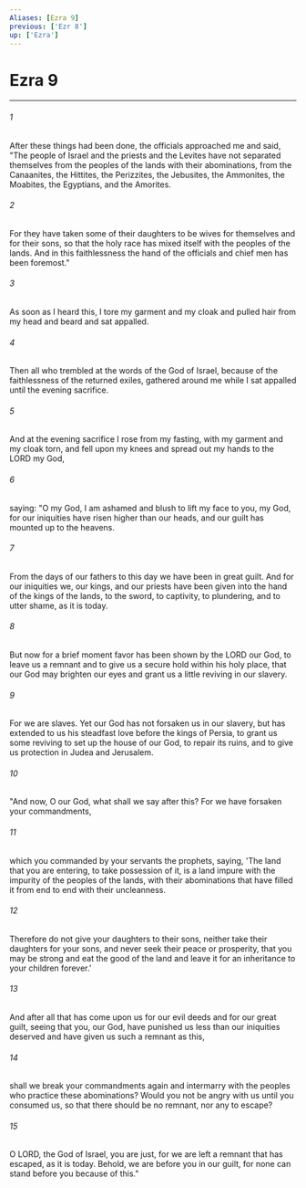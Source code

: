```yaml
---
Aliases: [Ezra 9]
previous: ['Ezr 8']
up: ['Ezra']
---
```

# Ezra 9

***

 

###### 1 
After these things had been done, the officials approached me and said, "The people of Israel and the priests and the Levites have not separated themselves from the peoples of the lands with their abominations, from the Canaanites, the Hittites, the Perizzites, the Jebusites, the Ammonites, the Moabites, the Egyptians, and the Amorites. 
 

###### 2 
For they have taken some of their daughters to be wives for themselves and for their sons, so that the holy race has mixed itself with the peoples of the lands. And in this faithlessness the hand of the officials and chief men has been foremost." 
 

###### 3 
As soon as I heard this, I tore my garment and my cloak and pulled hair from my head and beard and sat appalled. 
 

###### 4 
Then all who trembled at the words of the God of Israel, because of the faithlessness of the returned exiles, gathered around me while I sat appalled until the evening sacrifice. 
 

###### 5 
And at the evening sacrifice I rose from my fasting, with my garment and my cloak torn, and fell upon my knees and spread out my hands to the LORD my God, 
 

###### 6 
saying:
 "O my God, I am ashamed and blush to lift my face to you, my God, for our iniquities have risen higher than our heads, and our guilt has mounted up to the heavens. 
 

###### 7 
From the days of our fathers to this day we have been in great guilt. And for our iniquities we, our kings, and our priests have been given into the hand of the kings of the lands, to the sword, to captivity, to plundering, and to utter shame, as it is today. 
 

###### 8 
But now for a brief moment favor has been shown by the LORD our God, to leave us a remnant and to give us a secure hold within his holy place, that our God may brighten our eyes and grant us a little reviving in our slavery. 
 

###### 9 
For we are slaves. Yet our God has not forsaken us in our slavery, but has extended to us his steadfast love before the kings of Persia, to grant us some reviving to set up the house of our God, to repair its ruins, and to give us protection in Judea and Jerusalem.
 
 

###### 10 
"And now, O our God, what shall we say after this? For we have forsaken your commandments, 
 

###### 11 
which you commanded by your servants the prophets, saying, 'The land that you are entering, to take possession of it, is a land impure with the impurity of the peoples of the lands, with their abominations that have filled it from end to end with their uncleanness. 
 

###### 12 
Therefore do not give your daughters to their sons, neither take their daughters for your sons, and never seek their peace or prosperity, that you may be strong and eat the good of the land and leave it for an inheritance to your children forever.' 
 

###### 13 
And after all that has come upon us for our evil deeds and for our great guilt, seeing that you, our God, have punished us less than our iniquities deserved and have given us such a remnant as this, 
 

###### 14 
shall we break your commandments again and intermarry with the peoples who practice these abominations? Would you not be angry with us until you consumed us, so that there should be no remnant, nor any to escape? 
 

###### 15 
O LORD, the God of Israel, you are just, for we are left a remnant that has escaped, as it is today. Behold, we are before you in our guilt, for none can stand before you because of this."
 
